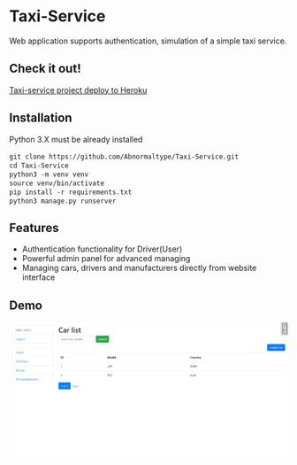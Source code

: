 # Taxi-Service

Web application supports authentication, simulation of a simple taxi service.

## Check it out!

[Taxi-service project deploy to Heroku](link)

## Installation

Python 3.X must be already installed

```shell
git clone https://github.com/Abnormaltype/Taxi-Service.git
cd Taxi-Service
python3 -m venv venv
source venv/bin/activate
pip install -r requirements.txt
python3 manage.py runserver
```

## Features

* Authentication functionality for Driver(User)
* Powerful admin panel for advanced managing
* Managing cars, drivers and manufacturers directly from website interface

## Demo

![Website interface](demo.png)